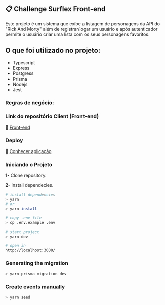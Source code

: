 ## 📋 Challenge Surflex Front-end

Este projeto é um sistema que exibe a listagem de personagens da API do "Rick And Morty" além de registrar/logar um usuário e após autenticador permite o usuário criar uma lista com os seus personagens favoritos.

## O que foi utilizado no projeto:

- Typescript
- Express
- Postgress
- Prisma
- Nodejs
- Jest

### Regras de negócio:

### Link do repositório Client (Front-end)

🔗 [Front-end](https://github.com/jrsousadev/challenge-surflex-front)

### Deploy

🔗 [Conhecer aplicação](https://challenge-surflex-front.herokuapp.com/)

### Iniciando o Projeto

**1-** Clone repository.

**2-** Install dependecies.
```sh
# install dependencies
> yarn
# or
> yarn install

# copy .env file
> cp .env.example .env

# start project
> yarn dev

# open in
http://localhost:3000/
```


### Generating the migration
```sh
> yarn prisma migration dev
```

### Create events manually
```sh
> yarn seed
```

